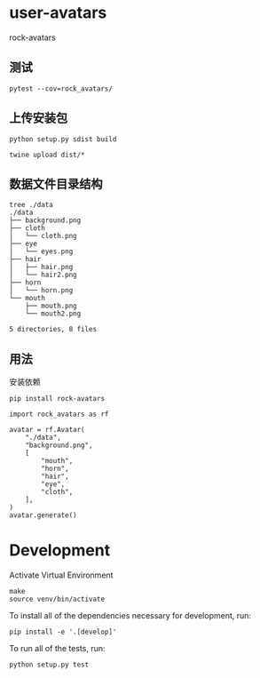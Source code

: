 # user-avatars

rock-avatars

## 测试

```
pytest --cov=rock_avatars/
```

## 上传安装包

```
python setup.py sdist build
```

```
twine upload dist/*
```

## 数据文件目录结构

```
tree ./data
./data
├── background.png
├── cloth
│   └── cloth.png
├── eye
│   └── eyes.png
├── hair
│   ├── hair.png
│   └── hair2.png
├── horn
│   └── horn.png
└── mouth
    ├── mouth.png
    └── mouth2.png

5 directories, 8 files
```

## 用法

安装依赖

```
pip install rock-avatars
```

```
import rock_avatars as rf

avatar = rf.Avatar(
    "./data",
    "background.png",
    [
        "mouth",
        "horn",
        "hair",
        "eye",
        "cloth",
    ],
)
avatar.generate()
```

# Development

Activate Virtual Environment

```
make
source venv/bin/activate
```

To install all of the dependencies necessary for development, run:

```
pip install -e '.[develop]'
```

To run all of the tests, run:

```
python setup.py test
```